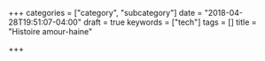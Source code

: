 +++
categories = ["category", "subcategory"]
date = "2018-04-28T19:51:07-04:00"
draft = true
keywords = ["tech"]
tags = []
title = "Histoire amour-haine"

+++

<!--more-->
